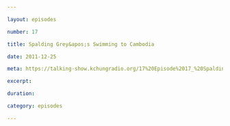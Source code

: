 ```yaml
---

layout: episodes

number: 17

title: Spalding Grey&apos;s Swimming to Cambodia

date: 2011-12-25

meta: https://talking-show.kchungradio.org/17%20Episode%2017_%20Spalding%20Grey's%20Swimming%20to%20Cambodia.mp3

excerpt:

duration:

category: episodes

---
```

